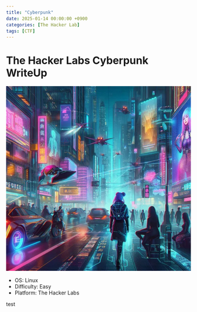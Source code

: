 ```yaml
---
title: "Cyberpunk"
date: 2025-01-14 00:00:00 +0900
categories: [The Hacker Lab] 
tags: [CTF]
---
```


# The Hacker Labs Cyberpunk WriteUp

![cyberpunk](assets/img/cyberpunk.png)

- OS: Linux
- Difficulty: Easy
- Platform: The Hacker Labs

test 

